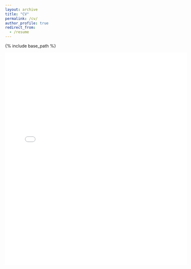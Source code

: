 ```yaml
---
layout: archive
title: "CV"
permalink: /cv/
author_profile: true
redirect_from:
  - /resume
---
```


{% include base_path %}

<embed src="{{ site.baseurl }}/files/KathrynWheeler_CV.pdf" width="600" height="700" type='application/pdf'> 
